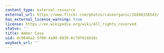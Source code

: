 ```yaml
---
content_type: external-resource
external_url: https://www.flickr.com/photos/caseorganic/16608336543/
has_external_license_warning: true
license: https://en.wikipedia.org/wiki/All_rights_reserved
status: ''
title: Amber Case
uid: dc9046a2-5f00-4a90-8039-6c7df616b16c
wayback_url: ''
---
```

